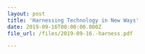 ```yaml
---
layout: post
title: 'Harnessing Technology in New Ways'
date: 2019-09-16T00:00:00.000Z
file_url: /files/2019-09-16.-harness.pdf

---
```


